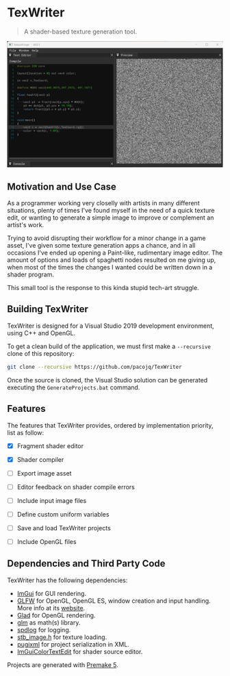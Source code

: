# TexWriter

> A shader-based texture generation tool.

![Example usage of TexWriter, generating a noise texture](res/example.png)

## Motivation and Use Case

As a programmer working very closelly with artists in many different situations, plenty of times I've found myself
in the need of a quick texture edit, or wanting to generate a simple image to improve or complement an artist's
work.

Trying to avoid disrupting their workflow for a minor change in a game asset, I've given some texture generation apps
a chance, and in all occasions I've ended up opening a Paint-like, rudimentary image editor. The amount of options
and loads of spaghetti nodes resulted on me giving up, when most of the times the changes I wanted could be written
down in a shader program.

This small tool is the response to this kinda stupid tech-art struggle.


## Building TexWriter

TexWriter is designed for a Visual Studio 2019 development environment, using C++ and OpenGL.

To get a clean build of the application, we must first make a `--recursive` clone of this repository:

```bash
git clone --recursive https://github.com/pacojq/TexWriter
```

Once the source is cloned, the Visual Studio solution can be generated executing the `GenerateProjects.bat` command.


## Features

The features that TexWriter provides, ordered by implementation priority, list as follow:

- [x] Fragment shader editor
- [x] Shader compiler
- [ ] Export image asset
- [ ] Editor feedback on shader compile errors
- [ ] Include input image files
- [ ] Define custom uniform variables
- [ ] Save and load TexWriter projects
- [ ] Include OpenGL files



## Dependencies and Third Party Code

TexWriter has the following dependencies:

  - [ImGui](https://github.com/ocornut/imgui) for GUI rendering.
  - [GLFW](https://github.com/glfw/glfw) for OpenGL, OpenGL ES, window creation 
  and input handling. More info at its [website](https://www.glfw.org/).
  - [Glad](https://glad.dav1d.de) for OpenGL rendering.
  - [glm](https://github.com/g-truc//glm) as math(s) library.
  - [spdlog](https://github.com/gabime/spdlog) for logging.
  - [stb_image.h](https://github.com/nothings/stb) for texture loading.
  - [pugixml](https://pugixml.org) for project serialization in XML.
  - [ImGuiColorTextEdit](https://github.com/BalazsJako/ImGuiColorTextEdit) for shader source editor.

Projects are generated with [Premake 5](https://github.com/premake/premake-core/releases).
